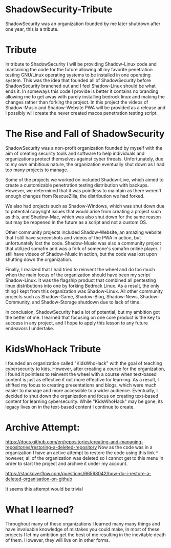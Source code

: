 # ShadowSecurity-Tribute
ShadowSecurity was an organization founded by me later shutdown after one year, this is a tribute.

# Tribute

In tribute to ShadowSecurity I will be providing Shadow-Linux code and mantaining the code for the future allowing all my favorite penetration testing GNU/Linux operating systems to be installed in one operating system. This was the idea that founded all of ShadowSecurity before ShadowSecurity branched out and I feel Shadow-Linux should be what ends it. In someways this code I provide is better it contains no branding allowing me to get away with purely installing bedrock linux and making the changes rather than forking the project. In this project the videos of Shadow-Music and Shadow-Website PWA will be provided as a release and I possibly will create the never created macos penetration testing script.

# The Rise and Fall of ShadowSecurity

ShadowSecurity was a non-profit organization founded by myself with the aim of creating security tools and software to help individuals and organizations protect themselves against cyber threats. Unfortunately, due to my own ambitious nature, the organization eventually shut down as I had too many projects to manage.

Some of the projects we worked on included Shadow-Live, which aimed to create a customizable penetration testing distribution with backups. However, we determined that it was pointless to maintain as there weren't enough changes from RescueZilla, the distribution we had forked.

We also had projects such as Shadow-Windows, which was shut down due to potential copyright issues that would arise from creating a project such as this, and Shadow-Mac, which was also shut down for the same reason but may be reopened in the future as a script and not a custom OS.

Other community projects included Shadow-Website, an amazing website that I still have screenshots and videos of the PWA in action, but unfortunately lost the code. Shadow-Music was also a community project that utilized somafm and was a fork of someone's somafm online player. I still have videos of Shadow-Music in action, but the code was lost upon shutting down the organization.

Finally, I realized that I had tried to reinvent the wheel and do too much when the main focus of the organization should have been my script Shadow-Linux. It was the flagship product that combined all pentesting linux distributions into one by forking Bedrock Linux. As a result, the only thing I kept from this organization was Shadow-Linux. All other community projects such as Shadow-Game, Shadow-Blog, Shadow-News, Shadow-Community, and Shadow-Storage shutdown due to lack of time.

In conclusion, ShadowSecurity had a lot of potential, but my ambition got the better of me. I learned that focusing on one core product is the key to success in any project, and I hope to apply this lesson to any future endeavors I undertake.

# KidsWhoHack Tribute
I founded an organization called "KidsWhoHack" with the goal of teaching cybersecurity to kids. However, after creating a course for the organization, I found it pointless to reinvent the wheel with a course when text-based content is just as effective if not more effective for learning. As a result, I shifted my focus to creating presentations and blogs, which were much easier to manage and more accessible to a wider audience. Eventually, I decided to shut down the organization and focus on creating text-based content for learning cybersecurity. While "KidsWhoHack" may be gone, its legacy lives on in the text-based content I continue to create.

# Archive Attempt:
https://docs.github.com/en/repositories/creating-and-managing-repositories/restoring-a-deleted-repository
Now as the code was in a organization I have an active attempt to restore the code using this link ^ however, all of the organization was deleted so I cannot get to this menu in order to start the project and archive it under my account.

https://stackoverflow.com/questions/66568042/how-do-i-restore-a-deleted-organisation-on-github

It seems this attempt would be trivial

# What I learned?

Throughout many of these organizations I learned many many things and have invaluable knowledge of mistakes you could make, In most of these projects I let my ambition get the best of me resulting in the inevitable death of them. However, they will live on in other forms.
